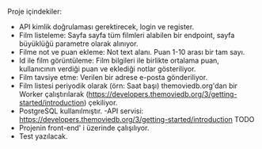 Proje içindekiler:
- API kimlik doğrulaması gerektirecek, login ve register.
- Film listeleme: Sayfa sayfa tüm filmleri alabilen bir endpoint, sayfa büyüklüğü parametre olarak alınıyor.
- Filme not ve puan ekleme: Not text alanı. Puan 1-10 arası bir tam sayı.
- Id ile film görüntüleme: Film bilgileri ile birlikte ortalama puan, kullanıcının verdiği puan ve eklediği notlar gösteriliyor.
- Film tavsiye etme: Verilen bir adrese e-posta gönderiliyor.
- Film listesi periyodik olarak (örn: Saat başı) themoviedb.org'dan bir Worker çalıştırılarak (https://developers.themoviedb.org/3/getting-started/introduction) çekiliyor.
- PostgreSQL kullanılmıştır.
-API servisi: https://developers.themoviedb.org/3/getting-started/introduction
TODO
- Projenin front-end' i üzerinde çalışılıyor.
- Test yazılacak.
